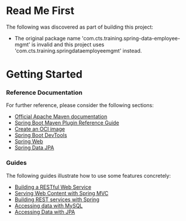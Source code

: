 # Read Me First
The following was discovered as part of building this project:

* The original package name 'com.cts.training.spring-data-employee-mgmt' is invalid and this project uses 'com.cts.training.springdataemployeemgmt' instead.

# Getting Started

### Reference Documentation
For further reference, please consider the following sections:

* [Official Apache Maven documentation](https://maven.apache.org/guides/index.html)
* [Spring Boot Maven Plugin Reference Guide](https://docs.spring.io/spring-boot/docs/2.4.1/maven-plugin/reference/html/)
* [Create an OCI image](https://docs.spring.io/spring-boot/docs/2.4.1/maven-plugin/reference/html/#build-image)
* [Spring Boot DevTools](https://docs.spring.io/spring-boot/docs/2.4.1/reference/htmlsingle/#using-boot-devtools)
* [Spring Web](https://docs.spring.io/spring-boot/docs/2.4.1/reference/htmlsingle/#boot-features-developing-web-applications)
* [Spring Data JPA](https://docs.spring.io/spring-boot/docs/2.4.1/reference/htmlsingle/#boot-features-jpa-and-spring-data)

### Guides
The following guides illustrate how to use some features concretely:

* [Building a RESTful Web Service](https://spring.io/guides/gs/rest-service/)
* [Serving Web Content with Spring MVC](https://spring.io/guides/gs/serving-web-content/)
* [Building REST services with Spring](https://spring.io/guides/tutorials/bookmarks/)
* [Accessing data with MySQL](https://spring.io/guides/gs/accessing-data-mysql/)
* [Accessing Data with JPA](https://spring.io/guides/gs/accessing-data-jpa/)

